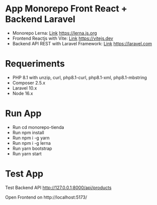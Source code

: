 # App Monorepo Front React + Backend Laravel

* Monorepo Lerna: [Link](https://lerna.js.org) https://lerna.js.org
* Frontend Reactjs with Vite: [Link](https://vitejs.dev) https://vitejs.dev
* Backend API REST with Laravel Framework: [Link](https://laravel.com) https://laravel.com

# Requeriments
- PHP 8.1 with unzip, curl, php8.1-curl, php8.1-xml, php8.1-mbstring
- Composer 2.5.x
- Laravel 10.x
- Node 16.x
# Run App
- Run cd monorepo-tienda
- Run npm install
- Run npm i -g yarn
- Run npm i -g lerna
- Run yarn bootstrap
- Run yarn start

# Test App

Test Backend API http://127.0.0.1:8000/api/products

Open Frontend on http://localhost:5173/
